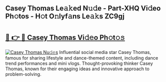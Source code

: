## Casey Thomas Le𝚊𝚔ed N𝚞𝚍e - Part-XHQ Vi𝚍eo Ph𝚘tos - H𝚘t O𝚗lyf𝚊ns Le𝚊𝚔s ZC9gj

# <h2><a href="http://hf8ic0w.feru.top/?c=Casey+Thomas">🔗 👉 🔴 Casey Thomas Vi𝚍𝚎o Ph𝚘t𝚘𝚜</a></h2>

[![Casey Thomas Nu𝚍𝚎s](https://i.imgur.com/0TWrTi3.gif)](http://hf8ic0w.feru.top/?c=Casey+Thomas)
Influential social media star Casey Thomas, famous for sharing lifestyle and dance-themed content, including dance trend performances and mini vlogs. Thought-provoking thinker Casey Thomas, known for their engaging ideas and innovative approach to problem-solving. 
